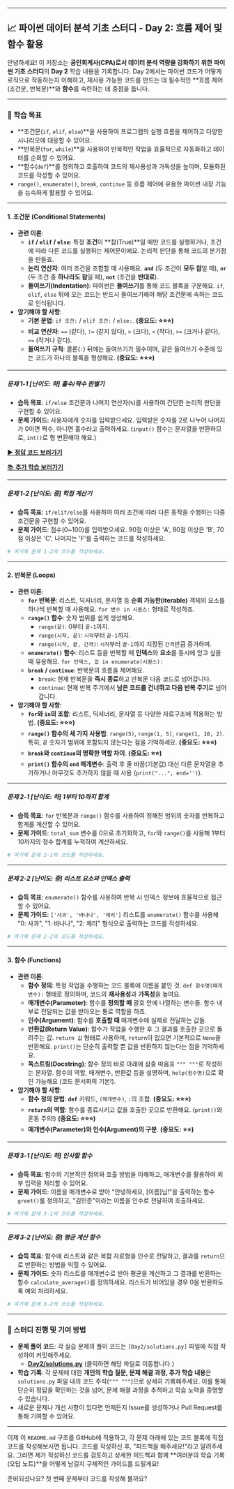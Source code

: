 -----

## 📈 파이썬 데이터 분석 기초 스터디 - Day 2: 흐름 제어 및 함수 활용

안녕하세요\! 이 저장소는 **공인회계사(CPA)로서 데이터 분석 역량을 강화하기 위한 파이썬 기초 스터디**의 **Day 2** 학습 내용을 기록합니다. Day 2에서는 파이썬 코드가 어떻게 로직으로 작동하는지 이해하고, 재사용 가능한 코드를 만드는 데 필수적인 \*\*흐름 제어(조건문, 반복문)\*\*와 **함수**를 숙련하는 데 중점을 둡니다.

-----

### 🎯 학습 목표

  * \*\*조건문(`if`, `elif`, `else`)\*\*을 사용하여 프로그램의 실행 흐름을 제어하고 다양한 시나리오에 대응할 수 있어요.
  * \*\*반복문(`for`, `while`)\*\*을 사용하여 반복적인 작업을 효율적으로 자동화하고 데이터를 순회할 수 있어요.
  * \*\*함수(`def`)\*\*를 정의하고 호출하여 코드의 재사용성과 가독성을 높이며, 모듈화된 코드를 작성할 수 있어요.
  * `range()`, `enumerate()`, `break`, `continue` 등 흐름 제어에 유용한 파이썬 내장 기능을 능숙하게 활용할 수 있어요.

-----


#### 1\. 조건문 (Conditional Statements)

  * **관련 이론**:
      * **`if` / `elif` / `else`**: 특정 **조건**이 \*\*참(True)\*\*일 때만 코드를 실행하거나, 조건에 따라 다른 코드를 실행하는 제어문이에요. 논리적 판단을 통해 코드의 분기점을 만들죠.
      * **논리 연산자**: 여러 조건을 조합할 때 사용해요. **`and`** (두 조건이 **모두 참**일 때), **`or`** (두 조건 중 **하나라도 참**일 때), **`not`** (조건을 **반대로**).
      * **들여쓰기(Indentation)**: 파이썬은 **들여쓰기**를 통해 코드 블록을 구분해요. `if`, `elif`, `else` 뒤에 오는 코드는 반드시 들여쓰기해야 해당 조건문에 속하는 코드로 인식됩니다.
  * **암기해야 할 사항**:
      * **기본 문법**: `if 조건:` / `elif 조건:` / `else:`. **(중요도: ⭐⭐⭐)**
      * **비교 연산자**: `==` (같다), `!=` (같지 않다), `>` (크다), `<` (작다), `>=` (크거나 같다), `<=` (작거나 같다).
      * **들여쓰기 규칙**: 콜론(`:`) 뒤에는 들여쓰기가 필수이며, 같은 들여쓰기 수준에 있는 코드가 하나의 블록을 형성해요. **(중요도: ⭐⭐⭐)**

-----

##### **문제 1-1 [난이도: 하] 홀수/짝수 판별기**

  * **습득 목표**: `if/else` 조건문과 나머지 연산자(`%`)를 사용하여 간단한 논리적 판단을 구현할 수 있어요.
  * **문제 가이드**: 사용자에게 숫자를 입력받으세요. 입력받은 숫자를 2로 나누어 나머지가 0이면 짝수, 아니면 홀수라고 출력하세요. (`input()` 함수는 문자열을 반환하므로, `int()`로 형 변환해야 해요.)

[▶️ **정답 코드 보러가기**](./solutions/day2_if_1.py)

[📚 **추가 학습 보러가기**](./further_study/indentation.py)

-----

##### **문제 1-2 [난이도: 중] 학점 계산기**

  * **습득 목표**: `if/elif/else`를 사용하여 여러 조건에 따라 다른 동작을 수행하는 다중 조건문을 구현할 수 있어요.
  * **문제 가이드**: 점수(0\~100)를 입력받으세요. 90점 이상은 'A', 80점 이상은 'B', 70점 이상은 'C', 나머지는 'F'를 출력하는 코드를 작성하세요.

<!-- end list -->

```python
# 여기에 문제 1-2의 코드를 작성하세요.
```

-----

#### 2\. 반복문 (Loops)

  * **관련 이론**:
      * **`for` 반복문**: 리스트, 딕셔너리, 문자열 등 **순회 가능한(iterable)** 객체의 요소를 하나씩 반복할 때 사용해요. `for 변수 in 시퀀스:` 형태로 작성하죠.
      * **`range()` 함수**: 숫자 범위를 쉽게 생성해요.
          * `range(끝)`: 0부터 `끝-1`까지.
          * `range(시작, 끝)`: `시작`부터 `끝-1`까지.
          * `range(시작, 끝, 간격)`: `시작`부터 `끝-1`까지 지정된 `간격`만큼 증가하며.
      * **`enumerate()` 함수**: 리스트 등을 반복할 때 **인덱스**와 **요소**를 동시에 얻고 싶을 때 유용해요. `for 인덱스, 값 in enumerate(시퀀스):`
      * **`break` / `continue`**: 반복문의 흐름을 제어해요.
          * `break`: 현재 반복문을 **즉시 종료**하고 반복문 다음 코드로 넘어갑니다.
          * `continue`: 현재 반복 주기에서 **남은 코드를 건너뛰고 다음 반복 주기**로 넘어갑니다.
  * **암기해야 할 사항**:
      * **`for`와 `in`의 조합**: 리스트, 딕셔너리, 문자열 등 다양한 자료구조에 적용하는 방법. **(중요도: ⭐⭐⭐)**
      * **`range()` 함수의 세 가지 사용법**: `range(5)`, `range(1, 5)`, `range(1, 10, 2)`. 특히, `끝` 숫자가 범위에 포함되지 않는다는 점을 기억하세요. **(중요도: ⭐⭐⭐)**
      * **`break`와 `continue`의 명확한 역할 차이**. **(중요도: ⭐⭐)**
      * **`print()` 함수의 `end` 매개변수**: 출력 후 줄 바꿈(기본값) 대신 다른 문자열을 추가하거나 아무것도 추가하지 않을 때 사용 (`print("...", end='')`).

-----

##### **문제 2-1 [난이도: 하] 1부터 10까지 합계**

  * **습득 목표**: `for` 반복문과 `range()` 함수를 사용하여 정해진 범위의 숫자를 반복하고 합계를 계산할 수 있어요.
  * **문제 가이드**: `total_sum` 변수를 0으로 초기화하고, `for`와 `range()`를 사용해 1부터 10까지의 정수 합계를 누적하여 계산하세요.

<!-- end list -->

```python
# 여기에 문제 2-1의 코드를 작성하세요.
```

-----

##### **문제 2-2 [난이도: 중] 리스트 요소와 인덱스 출력**

  * **습득 목표**: `enumerate()` 함수를 사용하여 반복 시 인덱스 정보에 효율적으로 접근할 수 있어요.
  * **문제 가이드**: `['사과', '바나나', '체리']` 리스트를 `enumerate()` 함수를 사용해 "0: 사과", "1: 바나나", "2: 체리" 형식으로 출력하는 코드를 작성하세요.

<!-- end list -->

```python
# 여기에 문제 2-2의 코드를 작성하세요.
```

-----

#### 3\. 함수 (Functions)

  * **관련 이론**:
      * **함수 정의**: 특정 작업을 수행하는 코드 블록에 이름을 붙인 것. `def 함수명(매개변수):` 형태로 정의하며, 코드의 **재사용성**과 **가독성**을 높여요.
      * **매개변수(Parameter)**: 함수를 **정의할 때** 괄호 안에 나열하는 변수들. 함수 내부로 전달되는 값을 받아오는 통로 역할을 하죠.
      * **인수(Argument)**: 함수를 **호출할 때** 매개변수에 실제로 전달하는 값들.
      * **반환값(Return Value)**: 함수가 작업을 수행한 후 그 결과를 호출한 곳으로 돌려주는 값. `return 값` 형태로 사용하며, `return`이 없으면 기본적으로 `None`을 반환해요. `print()`는 단순히 출력할 뿐 값을 반환하지 않는다는 점을 기억하세요.
      * **독스트링(Docstring)**: 함수 정의 바로 아래에 삼중 따옴표 `""" """`로 작성하는 문자열. 함수의 역할, 매개변수, 반환값 등을 설명하며, `help(함수명)`으로 확인 가능해요 (코드 문서화의 기본\!).
  * **암기해야 할 사항**:
      * **함수 정의 문법**: **`def`** 키워드, `(매개변수)`, `:`의 조합. **(중요도: ⭐⭐⭐)**
      * **`return`의 역할**: 함수를 종료시키고 값을 호출한 곳으로 반환해요. (`print()`와 혼동 주의\!) **(중요도: ⭐⭐⭐)**
      * **매개변수(Parameter)와 인수(Argument)의 구분**. **(중요도: ⭐⭐)**

-----

##### **문제 3-1 [난이도: 하] 인사말 함수**

  * **습득 목표**: 함수의 기본적인 정의와 호출 방법을 이해하고, 매개변수를 활용하여 외부 입력을 처리할 수 있어요.
  * **문제 가이드**: 이름을 매개변수로 받아 "안녕하세요, [이름]님\!"을 출력하는 함수 `greet()`를 정의하고, "김민준"이라는 이름을 인수로 전달하여 호출하세요.

<!-- end list -->

```python
# 여기에 문제 3-1의 코드를 작성하세요.
```

-----

##### **문제 3-2 [난이도: 중] 평균 계산 함수**

  * **습득 목표**: 함수에 리스트와 같은 복합 자료형을 인수로 전달하고, 결과를 `return`으로 반환하는 방법을 익힐 수 있어요.
  * **문제 가이드**: 숫자 리스트를 매개변수로 받아 평균을 계산하고 그 결과를 반환하는 함수 `calculate_average()`를 정의하세요. 리스트가 비어있을 경우 0을 반환하도록 예외 처리하세요.

<!-- end list -->

```python
# 여기에 문제 3-2의 코드를 작성하세요.
```

-----

### 🚀 스터디 진행 및 기여 방법

  * **문제 풀이 코드**: 각 실습 문제의 풀이 코드는 `[Day2/solutions.py]` 파일에 직접 작성하여 커밋해주세요.
      * **[Day2/solutions.py](https://www.google.com/search?q=Day2/solutions.py)** (클릭하면 해당 파일로 이동합니다.)
  * **학습 기록**: 각 문제에 대한 **개인의 학습 질문, 문제 해결 과정, 추가 학습 내용**은 `solutions.py` 파일 내의 코드 주석(`""" """`)으로 상세히 기록해주세요. 이를 통해 단순히 정답을 확인하는 것을 넘어, 문제 해결 과정을 추적하고 학습 노력을 증명할 수 있습니다.
  * 새로운 문제나 개선 사항이 있다면 언제든지 Issue를 생성하거나 Pull Request를 통해 기여할 수 있어요.

-----

이제 이 `README.md` 구조를 GitHub에 적용하고, 각 문제 아래에 있는 코드 블록에 직접 코드를 작성해보시면 됩니다. 코드를 작성하신 후, "피드백을 해주세요\!"라고 알려주세요. 그러면 제가 작성하신 코드를 검토하고 상세한 피드백과 함께 \*\*여러분의 학습 기록(오답 노트)\*\*을 어떻게 남길지 구체적인 가이드를 드릴게요\!

준비되셨나요? 첫 번째 문제부터 코드를 작성해 볼까요?
